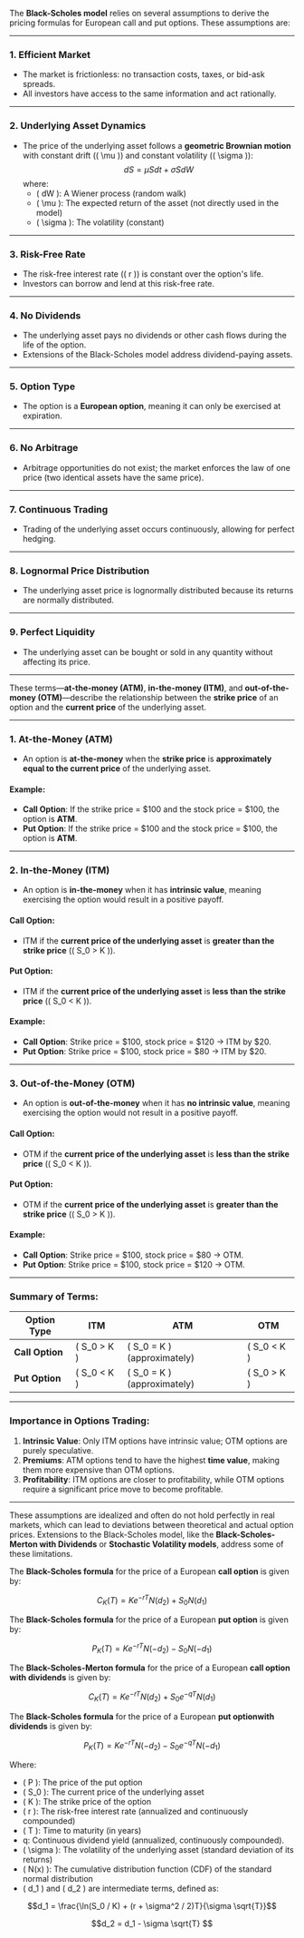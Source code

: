 The **Black-Scholes model** relies on several assumptions to derive the pricing formulas for European call and put options. These assumptions are:

---

### 1. **Efficient Market**
   - The market is frictionless: no transaction costs, taxes, or bid-ask spreads.
   - All investors have access to the same information and act rationally.

---

### 2. **Underlying Asset Dynamics**
   - The price of the underlying asset follows a **geometric Brownian motion** with constant drift (\( \mu \)) and constant volatility (\( \sigma \)):
     $$
     dS = \mu S dt + \sigma S dW
     $$
     where:
     - \( dW \): A Wiener process (random walk)
     - \( \mu \): The expected return of the asset (not directly used in the model)
     - \( \sigma \): The volatility (constant)

---

### 3. **Risk-Free Rate**
   - The risk-free interest rate (\( r \)) is constant over the option's life.
   - Investors can borrow and lend at this risk-free rate.

---

### 4. **No Dividends**
   - The underlying asset pays no dividends or other cash flows during the life of the option.
   - Extensions of the Black-Scholes model address dividend-paying assets.

---

### 5. **Option Type**
   - The option is a **European option**, meaning it can only be exercised at expiration.

---

### 6. **No Arbitrage**
   - Arbitrage opportunities do not exist; the market enforces the law of one price (two identical assets have the same price).

---

### 7. **Continuous Trading**
   - Trading of the underlying asset occurs continuously, allowing for perfect hedging.

---

### 8. **Lognormal Price Distribution**
   - The underlying asset price is lognormally distributed because its returns are normally distributed.

---

### 9. **Perfect Liquidity**
   - The underlying asset can be bought or sold in any quantity without affecting its price.

---

These terms—**at-the-money (ATM)**, **in-the-money (ITM)**, and **out-of-the-money (OTM)**—describe the relationship between the **strike price** of an option and the **current price** of the underlying asset.

---

### 1. **At-the-Money (ATM)**
- An option is **at-the-money** when the **strike price** is **approximately equal to the current price** of the underlying asset.

#### Example:
- **Call Option**: If the strike price = $100 and the stock price = $100, the option is **ATM**.
- **Put Option**: If the strike price = $100 and the stock price = $100, the option is **ATM**.

---

### 2. **In-the-Money (ITM)**
- An option is **in-the-money** when it has **intrinsic value**, meaning exercising the option would result in a positive payoff.

#### **Call Option:**
- ITM if the **current price of the underlying asset** is **greater than the strike price** (\( S_0 > K \)).
  
#### **Put Option:**
- ITM if the **current price of the underlying asset** is **less than the strike price** (\( S_0 < K \)).

#### Example:
- **Call Option**: Strike price = $100, stock price = $120 → ITM by $20.
- **Put Option**: Strike price = $100, stock price = $80 → ITM by $20.

---

### 3. **Out-of-the-Money (OTM)**
- An option is **out-of-the-money** when it has **no intrinsic value**, meaning exercising the option would not result in a positive payoff.

#### **Call Option:**
- OTM if the **current price of the underlying asset** is **less than the strike price** (\( S_0 < K \)).

#### **Put Option:**
- OTM if the **current price of the underlying asset** is **greater than the strike price** (\( S_0 > K \)).

#### Example:
- **Call Option**: Strike price = $100, stock price = $80 → OTM.
- **Put Option**: Strike price = $100, stock price = $120 → OTM.

---

### **Summary of Terms**:

| **Option Type** | **ITM**                              | **ATM**                              | **OTM**                              |
|------------------|--------------------------------------|--------------------------------------|--------------------------------------|
| **Call Option**  | \( S_0 > K \)                       | \( S_0 = K \) (approximately)        | \( S_0 < K \)                       |
| **Put Option**   | \( S_0 < K \)                       | \( S_0 = K \) (approximately)        | \( S_0 > K \)                       |

---

### **Importance in Options Trading:**
1. **Intrinsic Value**: Only ITM options have intrinsic value; OTM options are purely speculative.
2. **Premiums**: ATM options tend to have the highest **time value**, making them more expensive than OTM options.
3. **Profitability**: ITM options are closer to profitability, while OTM options require a significant price move to become profitable.

---

These assumptions are idealized and often do not hold perfectly in real markets, which can lead to deviations between theoretical and actual option prices. Extensions to the Black-Scholes model, like the **Black-Scholes-Merton with Dividends** or **Stochastic Volatility models**, address some of these limitations.


The **Black-Scholes formula** for the price of a European **call option** is given by:

$$C_K(T) = K e^{-rT} N(d_2) + S_0 N(d_1)$$

The **Black-Scholes formula** for the price of a European **put option** is given by:

$$
P_K(T) = K e^{-rT} N(-d_2) - S_0 N(-d_1)
$$

The **Black-Scholes-Merton formula** for the price of a European **call option with dividends** is given by:

$$C_K(T) = K e^{-rT} N(d_2) + S_0 e^{-qT} N(d_1)$$

The **Black-Scholes formula** for the price of a European **put optionwith dividends** is given by:

$$P_K(T) = K e^{-rT} N(-d_2) - S_0 e^{-qT} N(-d_1)$$


Where:

- \( P \): The price of the put option
- \( S_0 \): The current price of the underlying asset
- \( K \): The strike price of the option
- \( r \): The risk-free interest rate (annualized and continuously compounded)
- \( T \): Time to maturity (in years)
- q: Continuous dividend yield (annualized, continuously compounded).
- \( \sigma \): The volatility of the underlying asset (standard deviation of its returns)
- \( N(x) \): The cumulative distribution function (CDF) of the standard normal distribution
- \( d_1 \) and \( d_2 \) are intermediate terms, defined as:


$$d_1 = \frac{\ln(S_0 / K) + (r + \sigma^2 / 2)T}{\sigma \sqrt{T}}$$



$$d_2 = d_1 - \sigma \sqrt{T}
$$


